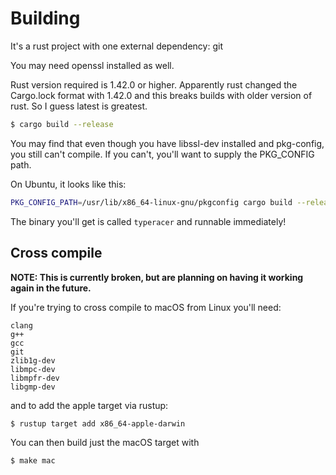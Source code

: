 # Building

It's a rust project with one external dependency: git

You may need openssl installed as well.

Rust version required is 1.42.0 or higher. Apparently rust changed the
Cargo.lock format with 1.42.0 and this breaks builds with older version of rust.
So I guess latest is greatest.

```bash
$ cargo build --release
```

You may find that even though you have libssl-dev installed and pkg-config, you
still can't compile. If you can't, you'll want to supply the PKG_CONFIG path.

On Ubuntu, it looks like this:

```bash
PKG_CONFIG_PATH=/usr/lib/x86_64-linux-gnu/pkgconfig cargo build --release
```

The binary you'll get is called `typeracer` and runnable immediately!

## Cross compile

**NOTE: This is currently broken, but are planning on having it working again in
the future.**

If you're trying to cross compile to macOS from Linux you'll need:

```
clang
g++
gcc
git
zlib1g-dev
libmpc-dev
libmpfr-dev
libgmp-dev
```

and to add the apple target via rustup:

```bash
$ rustup target add x86_64-apple-darwin
```

You can then build just the macOS target with

```
$ make mac
```
